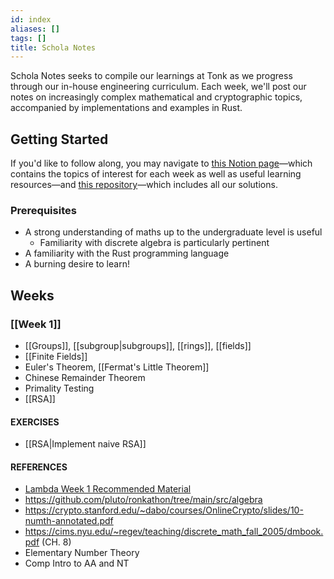 ```yaml
---
id: index
aliases: []
tags: []
title: Schola Notes
---
```


Schola Notes seeks to compile our learnings at Tonk as we progress through our in-house engineering curriculum. Each week, we'll post our notes on increasingly complex mathematical and cryptographic topics, accompanied by implementations and examples in Rust.

## Getting Started
If you'd like to follow along, you may navigate to [this Notion page](https://www.notion.so/tonk/Foundation-for-Applied-Cryptography-0a33951054b84cd68c3e030bed945003)—which contains the topics of interest for each week as well as useful learning resources—and [this repository](https://github.com/tonk-gg/schola)—which includes all our solutions.

### Prerequisites
- A strong understanding of maths up to the undergraduate level is useful
    - Familiarity with discrete algebra is particularly pertinent
- A familiarity with the Rust programming language
- A burning desire to learn!

## Weeks
### [[Week 1]]
- [[Groups]], [[subgroup|subgroups]], [[rings]], [[fields]]
- [[Finite Fields]]
- Euler's Theorem, [[Fermat's Little Theorem]]
- Chinese Remainder Theorem
- Primality Testing
- [[RSA]]

#### EXERCISES
- [[RSA|Implement naive RSA]]

#### REFERENCES
- [Lambda Week 1 Recommended Material](https://github.com/lambdaclass/sparkling_water_bootcamp)
- https://github.com/pluto/ronkathon/tree/main/src/algebra
- https://crypto.stanford.edu/~dabo/courses/OnlineCrypto/slides/10-numth-annotated.pdf
- https://cims.nyu.edu/~regev/teaching/discrete_math_fall_2005/dmbook.pdf (CH. 8)
- Elementary Number Theory
- Comp Intro to AA and NT
